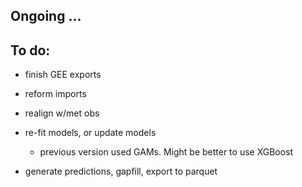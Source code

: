 ## Ongoing ...

## To do:

-   finish GEE exports

-   reform imports

-   realign w/met obs

-   re-fit models, or update models

    -   previous version used GAMs. Might be better to use XGBoost

-   generate predictions, gapfill, export to parquet

